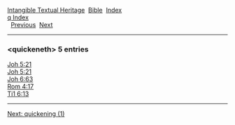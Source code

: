 [Intangible Textual Heritage](../../index)  [Bible](../index) 
[Index](index)   
[q Index](_q_)  
  [Previous](c09061)  [Next](c09063) 

------------------------------------------------------------------------

### &lt;quickeneth&gt; 5 entries

[Joh 5:21](../kjv/joh005.htm#021)  
[Joh 5:21](../kjv/joh005.htm#021)  
[Joh 6:63](../kjv/joh006.htm#063)  
[Rom 4:17](../kjv/rom004.htm#017)  
[Ti1 6:13](../kjv/ti1006.htm#013)  

------------------------------------------------------------------------

[Next: quickening (1)](c09063)
